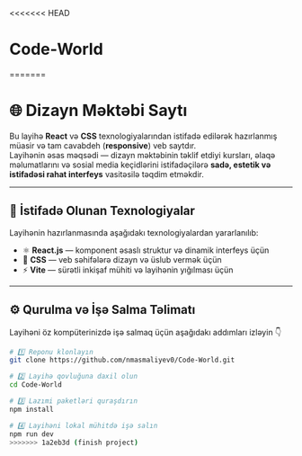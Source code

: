 <<<<<<< HEAD
# Code-World
=======
# 🌐 Dizayn Məktəbi Saytı

Bu layihə **React** və **CSS** texnologiyalarından istifadə edilərək hazırlanmış müasir və tam cavabdeh (**responsive**) veb saytdır.  
Layihənin əsas məqsədi — dizayn məktəbinin təklif etdiyi kursları, əlaqə məlumatlarını və sosial media keçidlərini istifadəçilərə **sadə, estetik və istifadəsi rahat interfeys** vasitəsilə təqdim etməkdir.

---

## 🧩 İstifadə Olunan Texnologiyalar

Layihənin hazırlanmasında aşağıdakı texnologiyalardan yararlanılıb:

- ⚛️ **React.js** — komponent əsaslı struktur və dinamik interfeys üçün  
- 🎨 **CSS** — veb səhifələrə dizayn və üslub vermək üçün  
- ⚡ **Vite** — sürətli inkişaf mühiti və layihənin yığılması üçün

---

## ⚙️ Qurulma və İşə Salma Təlimatı

Layihəni öz kompüterinizdə işə salmaq üçün aşağıdakı addımları izləyin 👇

```bash
# 1️⃣ Reponu klonlayın
git clone https://github.com/nmasmaliyev0/Code-World.git

# 2️⃣ Layihə qovluğuna daxil olun
cd Code-World

# 3️⃣ Lazımi paketləri quraşdırın
npm install

# 4️⃣ Layihəni lokal mühitdə işə salın
npm run dev
>>>>>>> 1a2eb3d (finish project)
